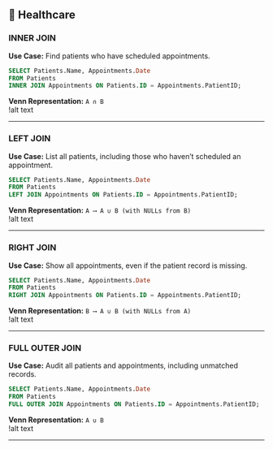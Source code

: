 ## 🏥 **Healthcare**

### **INNER JOIN**
**Use Case:** Find patients who have scheduled appointments.

```sql
SELECT Patients.Name, Appointments.Date
FROM Patients
INNER JOIN Appointments ON Patients.ID = Appointments.PatientID;
```
**Venn Representation:** `A ∩ B`  
!alt text

---

### **LEFT JOIN**
**Use Case:** List all patients, including those who haven’t scheduled an appointment.

```sql
SELECT Patients.Name, Appointments.Date
FROM Patients
LEFT JOIN Appointments ON Patients.ID = Appointments.PatientID;
```
**Venn Representation:** `A ⟶ A ∪ B (with NULLs from B)`  
!alt text

---

### **RIGHT JOIN**
**Use Case:** Show all appointments, even if the patient record is missing.

```sql
SELECT Patients.Name, Appointments.Date
FROM Patients
RIGHT JOIN Appointments ON Patients.ID = Appointments.PatientID;
```
**Venn Representation:** `B ⟶ A ∪ B (with NULLs from A)`  
!alt text

---

### **FULL OUTER JOIN**
**Use Case:** Audit all patients and appointments, including unmatched records.

```sql
SELECT Patients.Name, Appointments.Date
FROM Patients
FULL OUTER JOIN Appointments ON Patients.ID = Appointments.PatientID;
```
**Venn Representation:** `A ∪ B`  
!alt text

---
